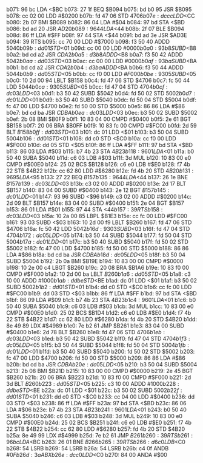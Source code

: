 b071: 96 bc        LDA    <$BC
b073: 27 1f        BEQ    $B094
b075: bd b0 95     JSR    $B095
b078: cc 02 00     LDD    #$0200
b07b: fd 47 06     STD    $4706
b07e: dc cc        LDD    <$CC
b080: 2b 07        BMI    $B089
b082: 86 04        LDA    #$04
b084: 97 bd        STA    <$BD
b086: bd ad 20     JSR    $AD20
b089: 96 44        LDA    <$44
b08b: 2f 07        BLE    $B094
b08d: 86 ff        LDA    #$FF
b08f: 97 44        STA    <$44
b091: bd ad 3e     JSR    $AD3E
b094: 39           RTS
b095: cc 70 00     LDD    #$7000
b098: f3 50 40     ADDD   $5040
b09b: dd 01        STD    <$01
b09d: cc 00 00     LDD    #$0000
b0a0: 93 b8        SUBD   <$B8
b0a2: bd cd a2     JSR    $CDA2
b0a5: d3 b8        ADDD   <$B8
b0a7: f3 50 42     ADDD   $5042
b0aa: dd 03        STD    <$03
b0ac: cc 00 00     LDD    #$0000
b0af: 93 ba        SUBD   <$BA
b0b1: bd cd a2     JSR    $CDA2
b0b4: d3 ba        ADDD   <$BA
b0b6: f3 50 44     ADDD   $5044
b0b9: dd 05        STD    <$05
b0bb: cc f0 00     LDD    #$F000
b0be: 93 05        SUBD   <$05
b0c0: 10 2d 00 94  LBLT   $B158
b0c4: fd 47 06     STD    $4706
b0c7: fc 50 44     LDD    $5044
b0ca: 93 05        SUBD   <$05
b0cc: fd 47 04     STD    $4704
b0cf: dc 03        LDD    <$03
b0d1: b3 50 42     SUBD   $5042
b0d4: fd 50 02     STD    $5002
b0d7: dc 01        LDD    <$01
b0d9: b3 50 40     SUBD   $5040
b0dc: fd 50 04     STD    $5004
b0df: fc 47 00     LDD    $4700
b0e2: fd 50 00     STD    $5000
b0e5: 86 86        LDA    #$86
b0e7: bd cd ba     JSR    $CDBA
b0ea: dc 03        LDD    <$03
b0ec: b3 50 02     SUBD   $5002
b0ef: 2b 08        BMI    $B0F9
b0f1: 10 83 04 00  CMPD   #$0400
b0f5: 2e 61        BGT    $B158
b0f7: 20 06        BRA    $B0FF
b0f9: 10 83 fc 00  CMPD   #$FC00
b0fd: 2d 59        BLT    $B158
b0ff: dd 03        STD    <$03
b101: dc 01        LDD    <$01
b103: b3 50 04     SUBD   $5004
b106: dd 01        STD    <$01
b108: dd c0        STD    <$C0
b10a: cc f0 00     LDD    #$F000
b10d: dd 05        STD    <$05
b10f: 86 ff        LDA    #$FF
b111: 97 bd        STA    <$BD
b113: 86 03        LDA    #$03
b115: b7 4b 23     STA    $4B23
b118: 96 01        LDA    <$01
b11a: b0 50 40     SUBA   $5040
b11d: c6 03        LDB    #$03
b11f: 3d           MUL
b120: 10 83 00 e0  CMPD   #$00E0
b124: 25 02        BCS    $B128
b126: c6 e0        LDB    #$E0
b128: f7 4b 22     STB    $4B22
b12b: cc 62 80     LDD    #$6280
b12e: fd 4b 20     STD    $4B20
b131: 96 95        LDA    <$95
b133: 27 22        BEQ    $B157
b135: 96 44        LDA    <$44
b137: 26 1e        BNE    $B157
b139: dc 03        LDD    <$03
b13b: c3 02 00     ADDD   #$0200
b13e: 2d 17        BLT    $B157
b140: 83 04 00     SUBD   #$0400
b143: 2e 12        BGT    $B157
b145: dc 01        LDD    <$01
b147: 93 96        SUBD   <$96
b149: c3 02 00     ADDD   #$0200
b14c: 2d 09        BLT    $B157
b14e: 83 04 00     SUBD   #$0400
b151: 2e 04        BGT    $B157
b153: 86 01        LDA    #$01
b155: 97 44        STA    <$44
b157: 39           RTS
b158: dc 03        LDD    <$03
b15a: 10 2a 00 85  LBPL   $B1E3
b15e: cc fc 00     LDD    #$FC00
b161: 93 03        SUBD   <$03
b163: 10 2d 00 f9  LBLT   $B260
b167: fd 47 06     STD    $4706
b16a: fc 50 42     LDD    $5042
b16d: 93 03        SUBD   <$03
b16f: fd 47 04     STD    $4704
b172: dc 05        LDD    <$05
b174: b3 50 44     SUBD   $5044
b177: fd 50 04     STD    $5004
b17a: dc 01        LDD    <$01
b17c: b3 50 40     SUBD   $5040
b17f: fd 50 02     STD    $5002
b182: fc 47 00     LDD    $4700
b185: fd 50 00     STD    $5000
b188: 86 86        LDA    #$86
b18a: bd cd ba     JSR    $CDBA
b18d: dc 05        LDD    <$05
b18f: b3 50 04     SUBD   $5004
b192: 2b 0a        BMI    $B19E
b194: 10 83 00 00  CMPD   #$0000
b198: 10 2e 00 c4  LBGT   $B260
b19c: 20 08        BRA    $B1A6
b19e: 10 83 f0 00  CMPD   #$F000
b1a2: 10 2d 00 ba  LBLT   $B260
b1a6: dd 05        STD    <$05
b1a8: c3 10 00     ADDD   #$1000
b1ab: dd be        STD    <$BE
b1ad: dc 01        LDD    <$01
b1af: b3 50 02     SUBD   $5002
b1b2: dd 01        STD    <$01
b1b4: dd c0        STD    <$C0
b1b6: cc fc 00     LDD    #$FC00
b1b9: dd 03        STD    <$03
b1bb: 86 ff        LDA    #$FF
b1bd: 97 bd        STA    <$BD
b1bf: 86 09        LDA    #$09
b1c1: b7 4b 23     STA    $4B23
b1c4: 96 01        LDA    <$01
b1c6: b0 50 40     SUBA   $5040
b1c9: c6 03        LDB    #$03
b1cb: 3d           MUL
b1cc: 10 83 00 e0  CMPD   #$00E0
b1d0: 25 02        BCS    $B1D4
b1d2: c6 e0        LDB    #$E0
b1d4: f7 4b 22     STB    $4B22
b1d7: cc 62 80     LDD    #$6280
b1da: fd 4b 20     STD    $4B20
b1dd: 8e 49 89     LDX    #$4989
b1e0: 7e b2 61     JMP    $B261
b1e3: 83 04 00     SUBD   #$0400
b1e6: 2d 78        BLT    $B260
b1e8: fd 47 06     STD    $4706
b1eb: dc 03        LDD    <$03
b1ed: b3 50 42     SUBD   $5042
b1f0: fd 47 04     STD    $4704
b1f3: dc 05        LDD    <$05
b1f5: b3 50 44     SUBD   $5044
b1f8: fd 50 04     STD    $5004
b1fb: dc 01        LDD    <$01
b1fd: b3 50 40     SUBD   $5040
b200: fd 50 02     STD    $5002
b203: fc 47 00     LDD    $4700
b206: fd 50 00     STD    $5000
b209: 86 86        LDA    #$86
b20b: bd cd ba     JSR    $CDBA
b20e: dc 05        LDD    <$05
b210: b3 50 04     SUBD   $5004
b213: 2b 08        BMI    $B21D
b215: 10 83 00 00  CMPD   #$0000
b219: 2e 45        BGT    $B260
b21b: 20 06        BRA    $B223
b21d: 10 83 f0 00  CMPD   #$F000
b221: 2d 3d        BLT    $B260
b223: dd 05        STD    <$05
b225: c3 10 00     ADDD   #$1000
b228: dd be        STD    <$BE
b22a: dc 01        LDD    <$01
b22c: b3 50 02     SUBD   $5002
b22f: dd 01        STD    <$01
b231: dd c0        STD    <$C0
b233: cc 04 00     LDD    #$0400
b236: dd 03        STD    <$03
b238: 86 ff        LDA    #$FF
b23a: 97 bd        STA    <$BD
b23c: 86 06        LDA    #$06
b23e: b7 4b 23     STA    $4B23
b241: 96 01        LDA    <$01
b243: b0 50 40     SUBA   $5040
b246: c6 03        LDB    #$03
b248: 3d           MUL
b249: 10 83 00 e0  CMPD   #$00E0
b24d: 25 02        BCS    $B251
b24f: c6 e0        LDB    #$E0
b251: f7 4b 22     STB    $4B22
b254: cc 62 80     LDD    #$6280
b257: fd 4b 20     STD    $4B20
b25a: 8e 49 99     LDX    #$4999
b25d: 7e b2 61     JMP    $B261
b260: 39           RTS
b261: 96 bc        LDA    <$BC
b263: 26 01        BNE    $B266
b265: 39           RTS
b266: d6 c0        LDB    <$C0
b268: 54           LSRB
b269: 54           LSRB
b26a: 54           LSRB
b26b: c4 0f        ANDB   #$0F
b26d: 3a           ABX
b26e: dc c0        LDD    <$C0
b270: 84 00        ANDA   #$00
